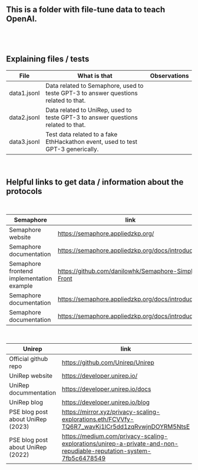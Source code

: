 <h2>This is a folder with file-tune data to teach OpenAI.<h2><br>

## Explaining files / tests

| **File**    | **What is that**                                                                    | **Observations** |
| ----------- | ----------------------------------------------------------------------------------- | ---------------- |
| data1.jsonl | Data related to Semaphore, used to teste GPT-3 to answer questions related to that. |                  |
| data2.jsonl | Data related to UniRep, used to teste GPT-3 to answer questions related to that.    |                  |
| data3.jsonl | Test data related to a fake EthHackathon event, used to test GPT-3 generically.     |                  |

<br>

## Helpful links to get data / information about the protocols

<br>

| **Semaphore**                             | **link**                                            | **Observations** |
| ----------------------------------------- | --------------------------------------------------- | ---------------- |
| Semaphore website                         | https://semaphore.appliedzkp.org/                   |                  |
| Semaphore documentation                   | https://semaphore.appliedzkp.org/docs/introduction  |                  |
| Semaphore frontend implementation example | https://github.com/danilowhk/Semaphore-Simple-Front |                  |
| Semaphore documentation                   | https://semaphore.appliedzkp.org/docs/introduction  |                  |
| Semaphore documentation                   | https://semaphore.appliedzkp.org/docs/introduction  |                  |

<br>

| **Unirep**                        | **link**                                                                                                           | **Observations** |
| --------------------------------- | ------------------------------------------------------------------------------------------------------------------ | ---------------- |
| Official github repo              | https://github.com/Unirep/Unirep                                                                                   |                  |
| UniRep website                    | https://developer.unirep.io/                                                                                       |                  |
| UniRep docummentation             | https://developer.unirep.io/docs                                                                                   |                  |
| UniRep blog                       | https://developer.unirep.io/blog                                                                                   |                  |
| PSE blog post about UniRep (2023) | https://mirror.xyz/privacy-scaling-explorations.eth/FCVVfy-TQ6R7_wavKj1lCr5dd1zqRvwjnDOYRM5NtsE                    |                  |
| PSE blog post about UniRep (2022) | https://medium.com/privacy-scaling-explorations/unirep-a-private-and-non-repudiable-reputation-system-7fb5c6478549 |                  |
